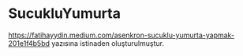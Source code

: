 # SucukluYumurta
 
https://fatihayydin.medium.com/asenkron-sucuklu-yumurta-yapmak-201e1f4b5bd yazısına istinaden oluşturulmuştur.
